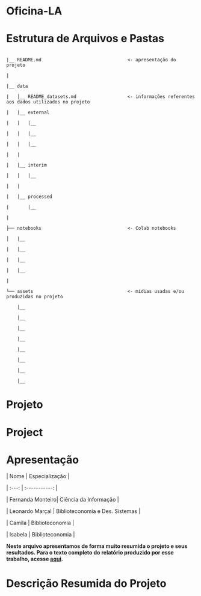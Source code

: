 # Oficina-LA
# Estrutura de Arquivos e Pastas 

  

``` 

|__ README.md                                <- apresentação do projeto 

| 

|__ data 

|   │__ README_datasets.md                   <- informações referentes aos dados utilizados no projeto 

|   |__ external 

|   |   |__  

|   |   |__  

|   |   |__  

|   | 

|   |__ interim 

|   |   |__  

|   | 

|   |__ processed 

|       |__  

| 

├── notebooks                                <- Colab notebooks 

│   |__  

|   |__  

|   |__  

|   |__  

| 

└── assets                                   <- mídias usadas e/ou produzidas no projeto 

    |__                           

    |__                     

    |__       

    |__  

    |__  

    |__  

    |__  

    |__  

``` 

# Projeto 

  

# Project 

  

# Apresentação 

  


  

| Nome  | Especialização | 

| :---: | :-----------: | 

| Fernanda Monteiro| Ciência da Informação | 

| Leonardo Marçal  | Biblioteconomia e Des. Sistemas | 

| Camila   | Biblioteconomia | 

| Isabela | Biblioteconomia | 

  

**Neste arquivo apresentamos de forma muito resumida o projeto e seus resultados. Para o texto completo do relatório produzido por esse trabalho, acesse [aqui](./assets/relatorio_final.pdf).** 

  

# Descrição Resumida do Projeto 

 
